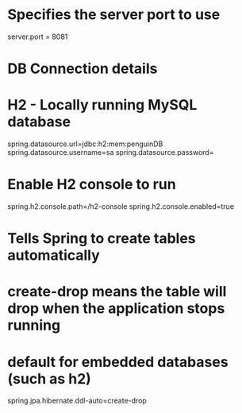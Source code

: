 # Specifies the server port to use
server.port = 8081 

# DB Connection details
# H2 - Locally running MySQL database
spring.datasource.url=jdbc:h2:mem:penguinDB
spring.datasource.username=sa
spring.datasource.password= 

# Enable H2 console to run
spring.h2.console.path=/h2-console
spring.h2.console.enabled=true

# Tells Spring to create tables automatically
# create-drop means the table will drop when the application stops running
# default for embedded databases (such as h2)
spring.jpa.hibernate.ddl-auto=create-drop
